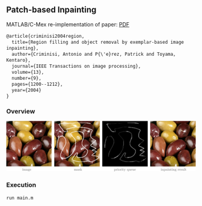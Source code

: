 ## Patch-based Inpainting

MATLAB/C-Mex re-implementation of paper:   [PDF](https://www.irisa.fr/vista/Papers/2004_ip_criminisi.pdf)
```
@article{criminisi2004region,
  title={Region filling and object removal by exemplar-based image inpainting},
  author={Criminisi, Antonio and P{\'e}rez, Patrick and Toyama, Kentaro},
  journal={IEEE Transactions on image processing},
  volume={13},
  number={9},
  pages={1200--1212},
  year={2004}
}
```

### Overview 

![image](./Figures/inp_crim_method.png)


### Execution

```
run main.m
```

